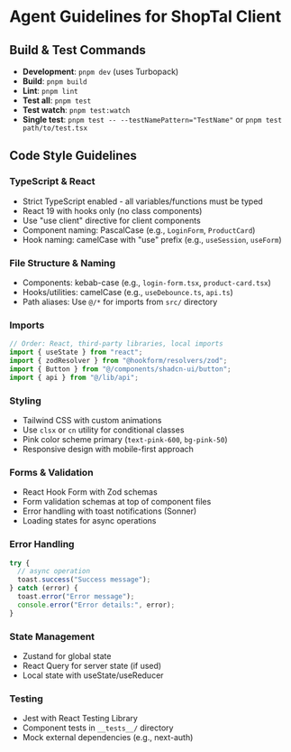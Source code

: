# Agent Guidelines for ShopTal Client

## Build & Test Commands
- **Development**: `pnpm dev` (uses Turbopack)
- **Build**: `pnpm build`
- **Lint**: `pnpm lint`
- **Test all**: `pnpm test`
- **Test watch**: `pnpm test:watch`
- **Single test**: `pnpm test -- --testNamePattern="TestName"` or `pnpm test path/to/test.tsx`

## Code Style Guidelines

### TypeScript & React
- Strict TypeScript enabled - all variables/functions must be typed
- React 19 with hooks only (no class components)
- Use "use client" directive for client components
- Component naming: PascalCase (e.g., `LoginForm`, `ProductCard`)
- Hook naming: camelCase with "use" prefix (e.g., `useSession`, `useForm`)

### File Structure & Naming
- Components: kebab-case (e.g., `login-form.tsx`, `product-card.tsx`)
- Hooks/utilities: camelCase (e.g., `useDebounce.ts`, `api.ts`)
- Path aliases: Use `@/*` for imports from `src/` directory

### Imports
```typescript
// Order: React, third-party libraries, local imports
import { useState } from "react";
import { zodResolver } from "@hookform/resolvers/zod";
import { Button } from "@/components/shadcn-ui/button";
import { api } from "@/lib/api";
```

### Styling
- Tailwind CSS with custom animations
- Use `clsx` or `cn` utility for conditional classes
- Pink color scheme primary (`text-pink-600`, `bg-pink-50`)
- Responsive design with mobile-first approach

### Forms & Validation
- React Hook Form with Zod schemas
- Form validation schemas at top of component files
- Error handling with toast notifications (Sonner)
- Loading states for async operations

### Error Handling
```typescript
try {
  // async operation
  toast.success("Success message");
} catch (error) {
  toast.error("Error message");
  console.error("Error details:", error);
}
```

### State Management
- Zustand for global state
- React Query for server state (if used)
- Local state with useState/useReducer

### Testing
- Jest with React Testing Library
- Component tests in `__tests__/` directory
- Mock external dependencies (e.g., next-auth)